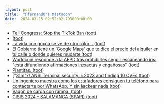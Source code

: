 ```yaml
---
layout: post
title:  "@fernand0's Mastodon"
date:  2024-03-15 02:52:02.793000+00:00
---
```

*  [Tell Congress: Stop the TikTok Ban ](https://act.eff.org/action/tell-congress-stop-the-tiktok-ba) ([toot](https://mastodon.social/@fernand0/112097435503283615))
*  [ ](https://mastodon.social/@JulesB) ([toot](https://mastodon.social/@fernand0/112096281909553411))
*  [La vida con goxúa se ve de otro color... ](https://mastodon.social/@fernand0/112095954518344113) ([toot](https://mastodon.social/@fernand0/112095954518344113))
*  [El Gobierno tiene un 'Google Maps' que te dice el precio del alquiler en tu calle o donde quieres mudarte ](https://www.genbeta.com/a-fondo/el-gobierno-tiene-un-google-maps-que-te-dice-el-precio-del-alquiler-en-tu-calle-o-donde-quieres-mudart) ([toot](https://mastodon.social/@fernand0/112095390736412623))
*  [Worldcoin responde a la AEPD tras prohibirles seguir escaneando iris: "está difundiendo afirmaciones inexactas y engañosas" ](https://www.genbeta.com/actualidad/worldcoin-responde-a-aepd-prohibirles-seguir-escaneando-iris-esta-difundiendo-afirmaciones-inexactas-enganosa) ([toot](https://mastodon.social/@fernand0/112095216218259542))
*  [Plantitas. ](https://avecesunafoto.wordpress.com/2024/03/14/plantitas-4) ([toot](https://mastodon.social/@fernand0/112095151918745793))
*  ["[31m"?! ANSI Terminal security in 2023 and finding 10 CVEs ](https://dgl.cx/2023/09/ansi-terminal-securit) ([toot](https://mastodon.social/@fernand0/112095018278898905))
*  [Un ingeniero muestra cómo los estafadores consiguen tu teléfono para contactarte por WhatsApp. Y sin hackear nada ](https://www.genbeta.com/seguridad/ingeniero-muestra-como-estafadores-consiguen-tu-telefono-para-contactarte-whatsapp-hackear-nad) ([toot](https://mastodon.social/@fernand0/112094724174769949))
*  [Vagón de carga con rampa. ](https://www.flickr.com/photos/fernand0/53564890893) ([toot](https://mastodon.social/@fernand0/112094717167775510))
*  [CISIS 2024 – SALAMANCA (SPAIN) ](http://cisisconference.eu) ([toot](https://mastodon.social/@fernand0/112093982545123102))
